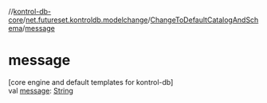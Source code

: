 //[kontrol-db-core](../../../index.md)/[net.futureset.kontroldb.modelchange](../index.md)/[ChangeToDefaultCatalogAndSchema](index.md)/[message](message.md)

# message

[core engine and default templates for kontrol-db]\
val [message](message.md): [String](https://kotlinlang.org/api/latest/jvm/stdlib/kotlin/-string/index.html)
